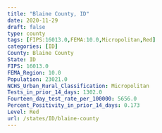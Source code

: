 ```yaml
---
title: "Blaine County, ID"
date: 2020-11-29
draft: false
type: county
tags: [FIPS:16013.0,FEMA:10.0,Micropolitan,Red]
categories: [ID]
County: Blaine County
State: ID
FIPS: 16013.0
FEMA_Region: 10.0
Population: 23021.0
NCHS_Urban_Rural_Classification: Micropolitan
Tests_in_prior_14_days: 1302.0
Fourteen_day_test_rate_per_100000: 5656.0
Percent_Positivity_in_prior_14_days: 0.173
Level: Red
url: /states/ID/blaine-county
---
```



